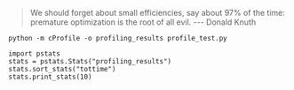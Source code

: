 


> We should forget about small efficiencies, say about 97% of the time: premature optimization is the root of all evil. --- Donald Knuth



```
python -m cProfile -o profiling_results profile_test.py
```


```
import pstats
stats = pstats.Stats("profiling_results")
stats.sort_stats("tottime")
stats.print_stats(10)
```
